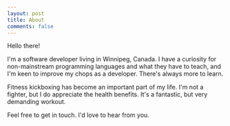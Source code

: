 ```yaml
---
layout: post
title: About
comments: false
---
```


Hello there!

I'm a software developer living in Winnipeg, Canada. I have a curiosity for
non-mainstream programming languages and what they have to teach, and I'm keen 
to improve my chops as a developer. There's always more to learn.

Fitness kickboxing has become an important part of my life. I'm not a fighter, 
but I do appreciate the health benefits. It's a fantastic, but very demanding
workout.

Feel free to get in touch. I'd love to hear from you.
